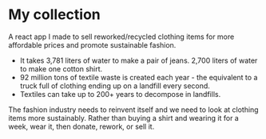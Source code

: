 # My collection

A react app I made to sell reworked/recycled clothing items for more affordable prices and promote sustainable fashion. 


* It takes 3,781 liters of water to make a pair of jeans. 2,700 liters of water to make one cotton shirt.
* 92 million tons of textile waste is created each year - the equivalent to a truck full of clothing ending up on a landfill every second.
* Textiles can take up to 200+ years to decompose in landfills.


The fashion industry needs to reinvent itself and we need to look at clothing items more sustainably. Rather than buying a shirt and wearing it for a week, wear it, then donate, rework, or sell it.
